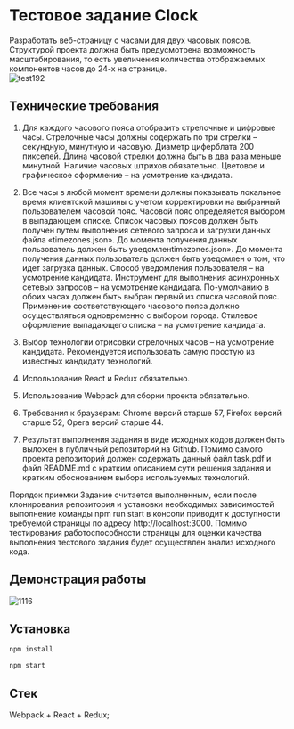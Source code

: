 # Тестовое задание Clock 
Разработать веб-страницу с часами для двух часовых поясов. Структурой проекта
должна быть предусмотрена возможность масштабирования, то есть увеличения количества
отображаемых компонентов часов до 24-х на странице.<br>
![test192](https://github.com/user-attachments/assets/5de5e150-604b-4d05-899f-2085f01c5ab9)<br>

## Технические требования<br>
1. Для каждого часового пояса отобразить стрелочные и цифровые часы. Стрелочные
часы должны содержать по три стрелки – секундную, минутную и часовую. Диаметр
циферблата 200 пикселей. Длина часовой стрелки должна быть в два раза меньше
минутной. Наличие часовых штрихов обязательно. Цветовое и графическое
оформление – на усмотрение кандидата.
3. Все часы в любой момент времени должны показывать локальное время клиентской
машины с учетом корректировки на выбранный пользователем часовой пояс. Часовой
пояс определяется выбором в выпадающем списке. Список часовых поясов должен
быть получен путем выполнения сетевого запроса и загрузки данных файла
«timezones.json». До момента получения данных пользователь должен быть уведомленtimezones.json». До момента получения данных пользователь должен быть уведомлен
о том, что идет загрузка данных. Способ уведомления пользователя – на усмотрение
кандидата. Инструмент для выполнения асинхронных сетевых запросов – на
усмотрение кандидата. По-умолчанию в обоих часах должен быть выбран первый из
списка часовой пояс. Применение соответствующего часового пояса должно
осуществляться одновременно с выбором города. Стилевое оформление выпадающего
списка – на усмотрение кандидата.
4. Выбор технологии отрисовки стрелочных часов – на усмотрение кандидата.
Рекомендуется использовать самую простую из известных кандидату технологий.
5. Использование React и Redux обязательно.
6. Использование Webpack для сборки проекта обязательно.
7. Требования к браузерам: Chrome версий старше 57, Firefox версий старше 52, Opera
версий старше 44.

8. Результат выполнения задания в виде исходных кодов должен быть выложен в
публичный репозиторий на Github. Помимо самого проекта репозиторий должен
содержать данный файл task.pdf и файл README.md с кратким описанием сути
решения задания и кратким обоснованием выбора используемых технологий.

Порядок приемки
Задание считается выполненным, если после клонирования репозитория и установки
необходимых зависимостей выполнение команды npm run start в консоли приводит к
доступности требуемой страницы по адресу http://localhost:3000. Помимо
тестирования работоспособности страницы для оценки качества выполнения
тестового задания будет осуществлен анализ исходного кода.

## Демонстрация работы
![1116](https://github.com/user-attachments/assets/48c0b252-2134-496b-934c-05f66dce6a8f)<br>

## Установка
```javascript
npm install
```
```javascript
npm start
```

## Стек
Webpack + React + Redux;
